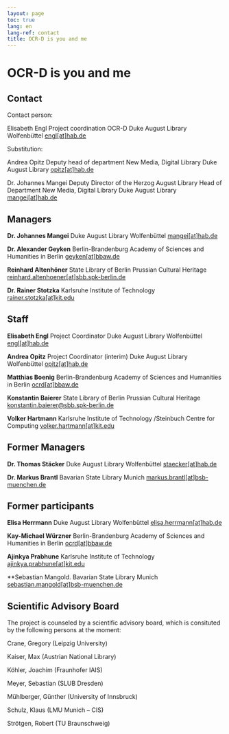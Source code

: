 ```yaml
---
layout: page
toc: true
lang: en
lang-ref: contact
title: OCR-D is you and me
---
```


# OCR-D is you and me

## Contact

Contact person:

Elisabeth Engl
Project coordination OCR-D
Duke August Library Wolfenbüttel
[engl[at]hab.de](mailto:engl@hab.de)

Substitution:

Andrea Opitz
Deputy head of department
New Media, Digital Library
Duke August Library
[opitz[at]hab.de](mailto:opitz@hab.de?subject=Anfrage%20via%20OCR-D.de)

Dr. Johannes Mangei
Deputy Director of the Herzog August Library
Head of Department New Media, Digital Library
Duke August Library
[mangei[at]hab.de](mailto:mangei@hab.de?subject=Anfrage%20via%20OCR-D.de)

## Managers

**Dr. Johannes Mangei**
Duke August Library Wolfenbüttel
[mangei[at]hab.de](mailto:mangei@hab.de)

**Dr. Alexander Geyken**
Berlin-Brandenburg Academy of Sciences and Humanities in Berlin
[geyken[at]bbaw.de](mailto:geyken@bbaw.de)

**Reinhard Altenhöner**
State Library of Berlin Prussian Cultural Heritage
[reinhard.altenhoener[at]sbb.spk-berlin.de](mailto:Reinhard.Altenhoener@sbb.spk-berlin.de)

**Dr. Rainer Stotzka**
Karlsruhe Institute of Technology
[rainer.stotzka[at]kit.edu](mailto:rainer.stotzka@kit.edu)

## Staff

**Elisabeth Engl**
Project Coordinator
Duke August Library Wolfenbüttel
[engl[at]hab.de](mailto:engl@hab.de?subject=Anfrage%20%C3%BCber%20OCR-D.de)

**Andrea Opitz**
Project Coordinator (interim)
Duke August Library Wolfenbüttel
[opitz[at]hab.de](mailto:opitz@hab.de?subject=Anfrage%20%C3%BCber%20OCR-D.de)

**Matthias Boenig**
Berlin-Brandenburg Academy of Sciences and Humanities in Berlin
[ocrd[at]bbaw.de](mailto:ocrd@bbaw.de)

**Konstantin Baierer**
State Library of Berlin Prussian Cultural Heritage
[konstantin.baierer@sbb.spk-berlin.de](mailto:Konstantin.Baierer@sbb.spk-berlin.de)

**Volker Hartmann**
Karlsruhe Institute of Technology /Steinbuch Centre for Computing
[volker.hartmann[at]kit.edu](mailto:volker.hartmann@kit.edu)

## Former Managers

**Dr. Thomas Stäcker**
Duke August Library Wolfenbüttel
[staecker[at]hab.de](mailto:staecker@hab.de)

**Dr. Markus Brantl**
Bavarian State Library Munich
[markus.brantl[at]bsb-muenchen.de](mailto:markus.brantl@bsb-muenchen.de)

## Former participants

**Elisa Herrmann**
Duke August Library Wolfenbüttel
[elisa.herrmann[at]hab.de](mailto:herrmann@hab.de)

**Kay-Michael Würzner**
Berlin-Brandenburg Academy of Sciences and Humanities in Berlin
[ocrd[at]bbaw.de](mailto:ocrd@bbaw.de)

**Ajinkya Prabhune**
Karlsruhe Institute of Technology
[ajinkya.prabhune[at]kit.edu](mailto:ajinkya.prabhune@kit.edu)

**Sebastian Mangold.
Bavarian State Library Munich
[sebastian.mangold[at]bsb-muenchen.de](mailto:sebastian.mangold@bsb-muenchen.de)

## Scientific Advisory Board

The project is counseled by a scientific advisory board, which is consituted by the following persons at the moment:

Crane, Gregory (Leipzig University)

Kaiser, Max (Austrian National Library)

Köhler, Joachim (Fraunhofer IAIS)

Meyer, Sebastian (SLUB Dresden)

Mühlberger, Günther (University of Innsbruck)

Schulz, Klaus (LMU Munich – CIS)

Strötgen, Robert (TU Braunschweig)
